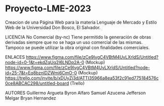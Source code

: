 # Proyecto-LME-2023

Creacion de una Página Web para la materia Lenguaje de Mercado y Estilo Web de la Universidad Don Bosco, El Salvador.

LICENCIA
No Comercial (by-nc)
Tiene permitido la generación de obras derivadas siempre que no se haga un uso comercial de las mismas. Tampoco se puede utilizar la obra original con finalidades comerciales.

ENLACES
https://www.figma.com/file/zCe9IvgC4VBtM4UvLXrldS/Untitled?node-id=0-1&t=ekdZqUq2I6LNDp2A-0 (Mockup)
https://www.figma.com/file/zCe9IvgC4VBtM4UvLXrldS/Untitled?node-id=25-7&t=Eq8bznlDZWmi6CmO-0 (Mockup)
https://trello.com/invite/b/xDUyZj3d/ATTI35966a8ea53f2c91ed775184576c0ce8ABCAC298/untitled-board (Trello)

AUTORES
Guillermo Argueta
Byron Alfaro
Samuel Azucena
Jefferson Melgar
Bryan Hernandez

